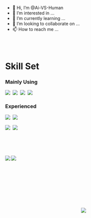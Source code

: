 - 👋 Hi, I’m @Ai-VS-Human
- 👀 I’m interested in ...
- 🌱 I’m currently learning ...
- 💞️ I’m looking to collaborate on ...
- 📫 How to reach me ...

<!---
Ai-VS-Human/Ai-VS-Human is a ✨ special ✨ repository because its `README.md` (this file) appears on your GitHub profile.
You can click the Preview link to take a look at your changes.
--->
<br/>


<br>

# Skill Set
### Mainly Using

<img src="https://img.shields.io/badge/Python-3766AB?style=flat-square&logo=Python&logoColor=white"/></a>&nbsp; 
<img src="https://img.shields.io/badge/PyTorch-792EE5?style=flat-square&logo=PyTorch&logoColor=white"/></a>&nbsp; 
<img src="https://img.shields.io/badge/OpenCV-412991?style=flat-square&logo=OpenCV&logoColor=white"/></a>&nbsp; 
<img src="https://img.shields.io/badge/Tensorflow-FF6F00?style=flat-square&logo=Tensorflow&logoColor=white"/></a>&nbsp; 


### Experienced

<img src="https://img.shields.io/badge/Scikit learn-F7931E?style=flat-square&logo=scikit-learn&logoColor=white"/></a>&nbsp; 
<img src="https://img.shields.io/badge/R-276DC3?style=flat-square&logo=R&logoColor=white"/></a>&nbsp; 


<img src="https://img.shields.io/badge/Oracle-232F3E?style=flat-square&logo=Oracle&logoColor=white"/></a>&nbsp; 
<img src="https://img.shields.io/badge/MySQL-0B2343?style=flat-square&logo=MySQL&logoColor=white"/></a>&nbsp; 



<br/>  <br/>  <br/>  



<img src="https://github-readme-stats.vercel.app/api?username=Ai-VS-Human&show_icons=true&count_private=true&theme=dracula&hide_border=true" align="left" />  

<img src="https://github-readme-stats.vercel.app/api/top-langs/?username=Ai-VS-Human&hide_border=true&theme=dracula&layout=compact" align="left" />  

<br/>  <br/>  <br/>  <br/>  <br/>  <br/>  <br/>  <br/>  <br/>  



<div align="center">
<img src="https://komarev.com/ghpvc/?username=Ai-VS-Human&&style=flat-square" align="center" />
</div> 

  
